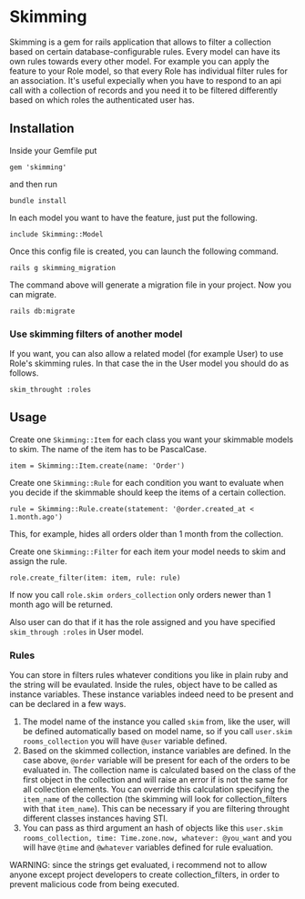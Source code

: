 # Skimming
Skimming is a gem for rails application that allows to filter a collection based on certain database-configurable rules. Every model can have its own rules towards every other model.
For example you can apply the feature to your Role model, so that every Role has individual filter rules for an association. It's useful expecially when you have to respond to an api call with a collection of records and you need it to be filtered differently based on which roles the authenticated user has.

## Installation
Inside your Gemfile put

    gem 'skimming'

and then run

    bundle install

In each model you want to have the feature, just put the following.

    include Skimming::Model

Once this config file is created, you can launch the following command.

    rails g skimming_migration

The command above will generate a migration file in your project. Now you can migrate.

    rails db:migrate

### Use skimming filters of another model

If you want, you can also allow a related model (for example User) to use Role's skimming rules. In that case the in the User model you should do as follows.

    skim_throught :roles

## Usage

Create one `Skimming::Item` for each class you want your skimmable models to skim. The name of the item has to be PascalCase.

    item = Skimming::Item.create(name: 'Order')

Create one `Skimming::Rule` for each condition you want to evaluate when you decide if the skimmable should keep the items of a certain collection.

    rule = Skimming::Rule.create(statement: '@order.created_at < 1.month.ago')

This, for example, hides all orders older than 1 month from the collection.

Create one `Skimming::Filter` for each item your model needs to skim and assign the rule.

    role.create_filter(item: item, rule: rule)

If now you call `role.skim orders_collection` only orders newer than 1 month ago will be returned.

Also user can do that if it has the role assigned and you have specified `skim_through :roles` in User model.

### Rules

You can store in filters rules whatever conditions you like in plain ruby and the string will be evaulated. Inside the rules, object have to be called as instance variables. These instance variables indeed need to be present and can be declared in a few ways.

1. The model name of the instance you called `skim` from, like the user, will be defined automatically based on model name, so if you call `user.skim rooms_collection` you will have `@user` variable defined.
2. Based on the skimmed collection, instance variables are defined. In the case above, `@order` variable will be present for each of the orders to be evaluated in. The collection name is calculated based on the class of the first object in the collection and will raise an error if is not the same for all collection elements. You can override this calculation specifying the `item_name` of the collection (the skimming will look for collection_filters with that `item_name`). This can be necessary if you are filtering throught different classes instances having STI.
3. You can pass as third argument an hash of objects like this `user.skim rooms_collection, time: Time.zone.now, whatever: @you_want` and you will have `@time` and `@whatever` variables defined for rule evaluation.

WARNING: since the strings get evaluated, i recommend not to allow anyone except project developers to create collection_filters, in order to prevent malicious code from being executed.
